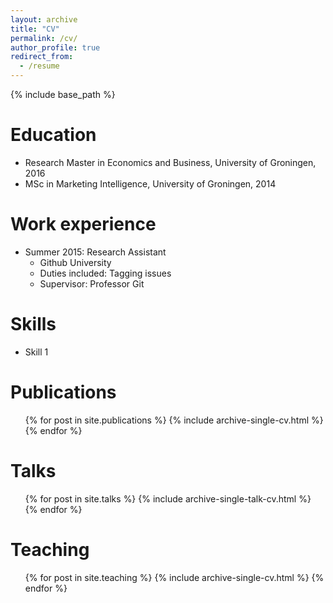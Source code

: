 ```yaml
---
layout: archive
title: "CV"
permalink: /cv/
author_profile: true
redirect_from:
  - /resume
---
```


{% include base_path %}

Education
======
* Research Master in Economics and Business, University of Groningen, 2016
* MSc in Marketing Intelligence, University of Groningen, 2014


Work experience
======
* Summer 2015: Research Assistant
  * Github University
  * Duties included: Tagging issues
  * Supervisor: Professor Git


  
Skills
======
* Skill 1


Publications
======
  <ul>{% for post in site.publications %}
    {% include archive-single-cv.html %}
  {% endfor %}</ul>
  
Talks
======
  <ul>{% for post in site.talks %}
    {% include archive-single-talk-cv.html %}
  {% endfor %}</ul>
  
Teaching
======
  <ul>{% for post in site.teaching %}
    {% include archive-single-cv.html %}
  {% endfor %}</ul>
  
